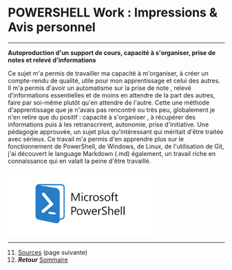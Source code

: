 # POWERSHELL Work : Impressions & Avis personnel
---

**Autoproduction d'un support de cours, capacité à s'organiser, prise de notes et relevé d'informations**

Ce sujet m'a permis de travailler ma capacité à m'organiser, à créer un compte-rendu de qualité, utile pour mon apprentissage et celui des autres. Il m'a permis d'avoir un automatisme sur la prise de note , relevé d'informations essentielles et de moins en attendre de la part des autres, faire par soi-même plutôt qu'en attendre de l'autre. Cette une méthode d'apprentissage que je n'avais pas rencontré ou très peu, globalement je n'en retire que du positif : capacité à s'organiser , à récupérer des informations puis à les retranscrirent, autonomie, prise d'initiative. Une pédagogie approuvée, un sujet plus qu'intéressant qui méritait d'être traitée avec sérieux. Ce travail m'a permis d'en apprendre plus sur le fonctionnement de PowerShell, de Windows, de Linux, de l'utilisation de Git, j'ai découvert le language Markdown (.md) également, un travail riche en connaissance qui en valait la peine d'être travaillé.


![](Images/Powershell.png)

---
11.   [Sources](https://github.com/Anescoo/Linux/blob/main/Source.md) (page suivante) 
12.   ***Retour*** [Sommaire](https://github.com/Anescoo/Linux)